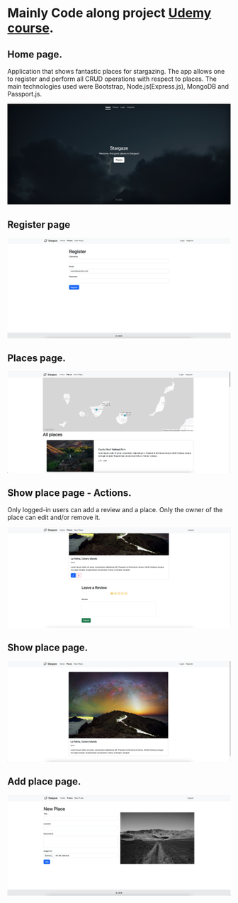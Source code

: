 # Mainly Code along project [Udemy course](https://www.udemy.com/share/101W9C/).

## Home page.

Application that shows fantastic places for stargazing. The app allows one to register and perform all CRUD operations with respect to places. The main technologies used were Bootstrap, Node.js(Express.js), MongoDB and Passport.js.

![Home page](project-previews/homeImg.png)

## Register page

![Register page](project-previews/registerImg.png)

## Places page.

![Places page](project-previews/placesImg.png)

## Show place page - Actions.

Only logged-in users can add a review and a place.
Only the owner of the place can edit and/or remove it.

![Show place actions](project-previews/placeActionsImg.png)

## Show place page.

![Show place page](project-previews/showPlaceImg.png)

## Add place page.

![Add place page](project-previews/addPlaceImg.png)
